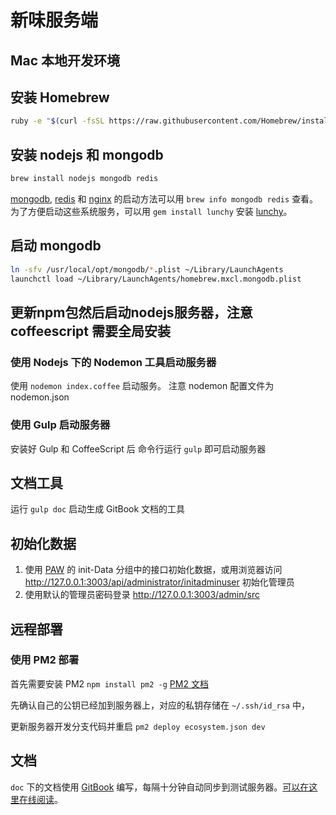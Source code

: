 # 新味服务端

## Mac 本地开发环境



## 安装 Homebrew
``` bash
ruby -e "$(curl -fsSL https://raw.githubusercontent.com/Homebrew/install/master/install)"
```

## 安装 nodejs 和 mongodb
``` bash
brew install nodejs mongodb redis
```

[mongodb], [redis] 和 [nginx] 的启动方法可以用 `brew info mongodb redis` 查看。为了方便启动这些系统服务，可以用 `gem install lunchy` 安装 [lunchy]。



## 启动 mongodb
``` bash
ln -sfv /usr/local/opt/mongodb/*.plist ~/Library/LaunchAgents
launchctl load ~/Library/LaunchAgents/homebrew.mxcl.mongodb.plist
```

## 更新npm包然后启动nodejs服务器，注意 coffeescript 需要全局安装

### 使用 Nodejs 下的 Nodemon 工具启动服务器
使用 `nodemon index.coffee` 启动服务。 注意 nodemon 配置文件为 nodemon.json

### 使用 Gulp 启动服务器
安装好 Gulp 和 CoffeeScript 后 命令行运行 `gulp` 即可启动服务器


## 文档工具

运行 `gulp doc` 启动生成 GitBook 文档的工具


## 初始化数据

1. 使用 [PAW] 的 init-Data 分组中的接口初始化数据，或用浏览器访问 http://127.0.0.1:3003/api/administrator/initadminuser 初始化管理员
2. 使用默认的管理员密码登录 http://127.0.0.1:3003/admin/src



## 远程部署



### 使用 PM2 部署

首先需要安装 PM2 `npm install pm2 -g` [PM2 文档](https://github.com/Unitech/pm2)

先确认自己的公钥已经加到服务器上，对应的私钥存储在 `~/.ssh/id_rsa` 中，

更新服务器开发分支代码并重启 `pm2 deploy ecosystem.json dev`



## 文档

`doc` 下的文档使用 [GitBook] 编写，每隔十分钟自动同步到测试服务器。[可以在这里在线阅读](http://新味.com/api-test/doc/)。



[Homebrew]: https://brew.sh
[nodejs]: https://nodejs.org
[mongodb]: https://www.mongodb.org
[redis]: http://redis.io
[nginx]: http://nginx.org
[GitBook]: https://gitbook.com
[lunchy]: https://github.com/eddiezane/lunchy
[paw]: https://luckymarmot.com/paw